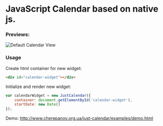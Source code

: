 # JavaScript Calendar based on native js.

### Previews:

![Default Calendar View](https://raw.github.com/SergeyCherepanov/just-calendar/master/doc/screenshot-001.png)

### Usage

Create html container for new widget:  
```html
<div id="calendar-widget"></div>
```

Initialize and render new widget:  
```javascript
var calendarWidget = new JustCalendar({
    container: document.getElementById('calendar-widget'),
    startDate: new Date()
});
```

Demo: http://www.cherepanov.org.ua/just-calendar/examples/demo.html
